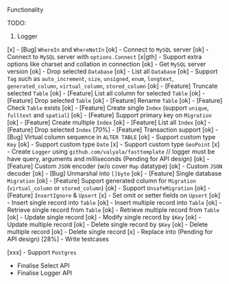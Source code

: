 ###

Functionality

TODO:

1. Logger

[x] - [Bug] `WhereIn` and `WhereNotIn`
[ok] - Connect to `MySQL` server
[ok] - Connect to `MySQL` server with `options.Connect`
[x|gth] - Support extra options like charset and collation in connection
[ok] - Get `MySQL` server version
[ok] - Drop selected `Database`
[ok] - List all `Database`
[ok] - Support `Tag` such as `auto_increment`, `size`, `unsigned`, `enum`, `longtext`, `generated_column`, `virtual_column`, `stored_column`
[ok] - [Feature] Truncate selected `Table`
[ok] - [Feature] List all column for selected `Table`
[ok] - [Feature] Drop selected `Table`
[ok] - [Feature] Rename `Table`
[ok] - [Feature] Check `Table` exists
[ok] - [Feature] Create single `Index` (support `unique`, `fulltext` and `spatial`)
[ok] - [Feature] Support primary key on `Migration`
[ok] - [Feature] Create multiple `Index`
[ok] - [Feature] List all `Index`
[ok] - [Feature] Drop selected `Index`
[70%] - [Feature] Transaction support
[ok] - [Bug] Virtual column sequence in `ALTER TABLE`
[ok] - Support custom type `Key`
[ok] - Support custom type `Date`
[x] - Support custom type `GeoPoint`
[x] - Create `Logger` using `github.com/valyala/fasttemplate` // logger must be have query, arguments and milliseconds (Pending for API design)
[ok] - [Feature] Custom `JSON` encoder (w/o cover `Map` datatype)
[ok] - Custom `JSON` decoder
[ok] - [Bug] Unmarshal into `[]byte`
[ok] - [Feature] Single database `Migration`
[ok] - [Feature] Support generated column for `Migration` (`virtual_column` or `stored_column`)
[ok] - Support `UnsafeMigration`
[ok] - [Feature] `InsertIgnore` & `Upsert`
[x] - Set omit or setter fields on `Upsert`
[ok] - Insert single record into `Table`
[ok] - Insert multiple record into `Table`
[ok] - Retrieve single record from `Table`
[ok] - Retrieve multiple record from `Table`
[ok] - Update single record
[ok] - Modify single record by `$Key`
[ok] - Update multiple record
[ok] - Delete single record by `$Key`
[ok] - Delete multiple record
[ok] - Delete single record
[x] - Replace into (Pending for API design)
[28%] - Write testcases

[xxx] - Support `Postgres`

- Finalise Select API
- Finalise Logger API
